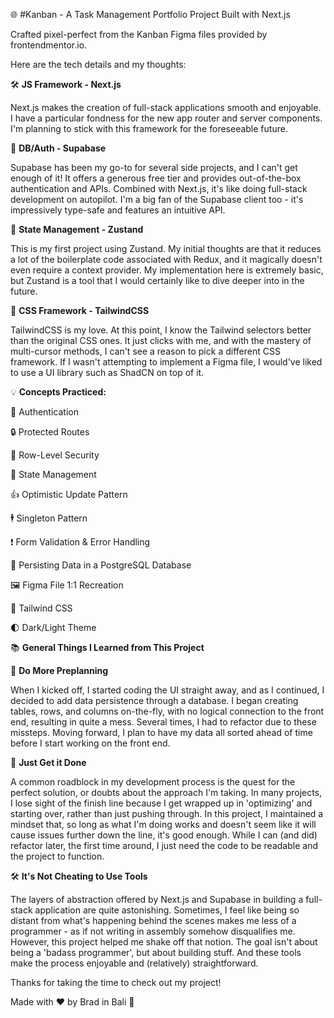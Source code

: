 🌐 #Kanban - A Task Management Portfolio Project Built with Next.js

Crafted pixel-perfect from the Kanban Figma files provided by frontendmentor.io.

Here are the tech details and my thoughts:

🛠 **JS Framework - Next.js**

Next.js makes the creation of full-stack applications smooth and enjoyable. I have a particular fondness for the new app router and server components. I'm planning to stick with this framework for the foreseeable future.

🔐 **DB/Auth - Supabase**

Supabase has been my go-to for several side projects, and I can't get enough of it! It offers a generous free tier and provides out-of-the-box authentication and APIs. Combined with Next.js, it's like doing full-stack development on autopilot. I'm a big fan of the Supabase client too - it's impressively type-safe and features an intuitive API.

🔄 **State Management - Zustand**

This is my first project using Zustand. My initial thoughts are that it reduces a lot of the boilerplate code associated with Redux, and it magically doesn't even require a context provider. My implementation here is extremely basic, but Zustand is a tool that I would certainly like to dive deeper into in the future.

🎨 **CSS Framework - TailwindCSS**

TailwindCSS is my love. At this point, I know the Tailwind selectors better than the original CSS ones. It just clicks with me, and with the mastery of multi-cursor methods, I can't see a reason to pick a different CSS framework. If I wasn't attempting to implement a Figma file, I would've liked to use a UI library such as ShadCN on top of it.

💡 **Concepts Practiced:**

🛂 Authentication

🔒 Protected Routes

📑 Row-Level Security

🧮 State Management

👍 Optimistic Update Pattern

🕴️ Singleton Pattern

❗ Form Validation & Error Handling

💾 Persisting Data in a PostgreSQL Database

🖼️ Figma File 1:1 Recreation

🎀 Tailwind CSS

🌓 Dark/Light Theme

📚 **General Things I Learned from This Project**

📝 **Do More Preplanning**

When I kicked off, I started coding the UI straight away, and as I continued, I decided to add data persistence through a database. I began creating tables, rows, and columns on-the-fly, with no logical connection to the front end, resulting in quite a mess. Several times, I had to refactor due to these missteps. Moving forward, I plan to have my data all sorted ahead of time before I start working on the front end.

🎯 **Just Get it Done**

A common roadblock in my development process is the quest for the perfect solution, or doubts about the approach I'm taking. In many projects, I lose sight of the finish line because I get wrapped up in 'optimizing' and starting over, rather than just pushing through. In this project, I maintained a mindset that, so long as what I'm doing works and doesn't seem like it will cause issues further down the line, it's good enough. While I can (and did) refactor later, the first time around, I just need the code to be readable and the project to function.

🛠 **It's Not Cheating to Use Tools**

The layers of abstraction offered by Next.js and Supabase in building a full-stack application are quite astonishing. Sometimes, I feel like being so distant from what's happening behind the scenes makes me less of a programmer - as if not writing in assembly somehow disqualifies me. However, this project helped me shake off that notion. The goal isn't about being a 'badass programmer', but about building stuff. And these tools make the process enjoyable and (relatively) straightforward.

Thanks for taking the time to check out my project!

Made with ❤️ by Brad in Bali 🌴 

